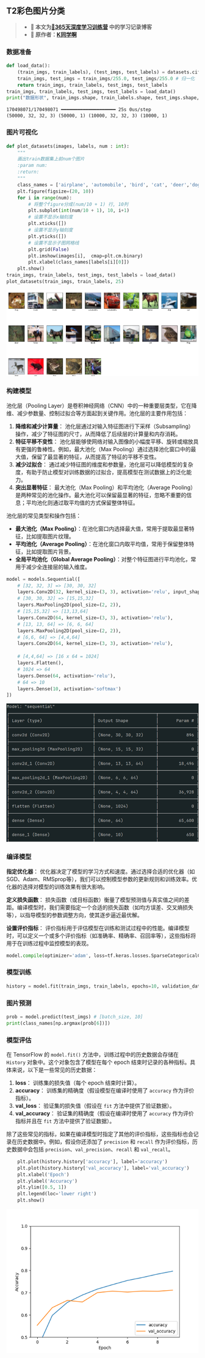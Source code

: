 ## T2彩色图片分类

>- **🍨 本文为[🔗365天深度学习训练营](https://mp.weixin.qq.com/s/0dvHCaOoFnW8SCp3JpzKxg) 中的学习记录博客**
>- **🍖 原作者：[K同学啊](https://mtyjkh.blog.csdn.net/)**

### 数据准备

```python
def load_data():
    (train_imgs, train_labels), (test_imgs, test_labels) = datasets.cifar10.load_data()
    train_imgs, test_imgs = train_imgs/255.0, test_imgs/255.0 # 归一化
    return train_imgs, train_labels, test_imgs, test_labels
train_imgs, train_labels, test_imgs, test_labels = load_data()
print("数据形状", train_imgs.shape, train_labels.shape, test_imgs.shape, test_labels.shape)
```

```
170498071/170498071 ━━━━━━━━━━━━━━━━━━━━ 25s 0us/step
(50000, 32, 32, 3) (50000, 1) (10000, 32, 32, 3) (10000, 1)
```

### 图片可视化

```python
def plot_datasets(images, labels, num : int):
    """
    画出train数据集上前num个图片
    :param num:
    :return:
    """
    class_names = ['airplane', 'automobile', 'bird', 'cat', 'deer','dog', 'frog', 'horse', 'ship', 'truck']
    plt.figure(figsize=(20, 10))
    for i in range(num):
        # 将整个figure分成(num/10 + 1) 行, 10列
        plt.subplot(int(num/10 + 1), 10, i+1)
        # 设置不显示x轴刻度
        plt.xticks([])
        # 设置不显示y轴刻度
        plt.yticks([])
        # 设置不显示子图网格线
        plt.grid(False)
        plt.imshow(images[i],  cmap=plt.cm.binary)
        plt.xlabel(class_names[labels[i][0]])
    plt.show()     
train_imgs, train_labels, test_imgs, test_labels = load_data()
plot_datasets(train_imgs, train_labels, 25)
```

![image-20240718171459003](assets/image-20240718171459003.png)

### 构建模型

池化层（Pooling Layer）是卷积神经网络（CNN）中的一种重要层类型，它在降维、减少参数量、控制过拟合等方面起到关键作用。池化层的主要作用包括：

1. **降维和减少计算量**： 池化层通过对输入特征图进行下采样（Subsampling）操作，减少了特征图的尺寸，从而降低了后续层的计算量和内存消耗。
2. **特征平移不变性**： 池化层能够使网络对输入图像的小幅度平移、旋转或缩放具有更强的鲁棒性。例如，最大池化（Max Pooling）通过选择池化窗口中的最大值，保留了最显著的特征，从而提高了特征的平移不变性。
3. **减少过拟合**： 通过减少特征图的维度和参数量，池化层可以降低模型的复杂度，有助于防止模型对训练数据的过拟合，提高模型在测试数据上的泛化能力。
4. **突出显著特征**： 最大池化（Max Pooling）和平均池化（Average Pooling）是两种常见的池化操作。最大池化可以保留最显著的特征，忽略不重要的信息；平均池化则通过取平均值的方式保留整体特征。

池化层的常见类型和操作包括：

- **最大池化（Max Pooling）**：在池化窗口内选择最大值，常用于提取最显著特征，比如提取图片纹理。
- **平均池化（Average Pooling）**：在池化窗口内取平均值，常用于保留整体特征，比如提取图片背景。
- **全局平均池化（Global Average Pooling）**：对整个特征图进行平均池化，常用于减少全连接层的输入维度。

```python
model = models.Sequential([
    # [32, 32, 3] => [30, 30, 32]
    layers.Conv2D(32, kernel_size=(3, 3), activation='relu', input_shape=(32, 32, 3)),
    # [30, 30, 32] => [15,15,32]
    layers.MaxPooling2D(pool_size=(2, 2)),
    # [15,15,32] => [13,13,64]
    layers.Conv2D(64, kernel_size=(3, 3), activation='relu'),
    # [13, 13, 64] => [6, 6, 64]
    layers.MaxPooling2D(pool_size=(2, 2)),
    # [6,6, 64] => [4,4,64]
    layers.Conv2D(64, kernel_size=(3, 3), activation='relu'),
    
    # [4,4,64] => [16 x 64 = 1024]
    layers.Flatten(),
    # 1024 => 64
    layers.Dense(64, activation='relu'),
    # 64 => 10
    layers.Dense(10, activation='softmax')
])
```

![image-20240718174055656](assets/image-20240718174055656.png)

### 编译模型

**指定优化器**： 优化器决定了模型的学习方式和速度。通过选择合适的优化器（如SGD、Adam、RMSprop等），我们可以控制模型参数的更新规则和训练效率。优化器的选择对模型的训练效果有很大影响。

**定义损失函数**： 损失函数（或目标函数）衡量了模型预测值与真实值之间的差距。编译模型时，我们需要指定一个合适的损失函数（如均方误差、交叉熵损失等），以指导模型的参数调整方向，使其逐步逼近最优解。

**设置评价指标**： 评价指标用于评估模型在训练和测试过程中的性能。编译模型时，可以定义一个或多个评价指标（如准确率、精确率、召回率等），这些指标将用于在训练过程中监控模型的表现。

```python
model.compile(optimizer='adam', loss=tf.keras.losses.SparseCategoricalCrossentropy(from_logits=True), metrics=['accuracy'])
```

### 模型训练

```python
history = model.fit(train_imgs, train_labels, epochs=10, validation_data=(test_imgs, test_labels))
```

### 图片预测

```python
prob = model.predict(test_imgs) # [batch_size, 10]
print(class_names[np.argmax(prob[6])]) 
```

### 模型评估

在 TensorFlow 的 `model.fit()` 方法中，训练过程中的历史数据会存储在 `History` 对象中。这个对象包含了模型在每个 epoch 结束时记录的各种指标。具体来说，以下是一些常见的历史数据：

1. **loss**： 训练集的损失值（每个 epoch 结束时计算）。
2. **accuracy**： 训练集的精确度（假设模型在编译时使用了 `accuracy` 作为评价指标）。
3. **val_loss**： 验证集的损失值（假设在 `fit` 方法中提供了验证数据）。
4. **val_accuracy**： 验证集的精确度（假设在编译时使用了 `accuracy` 作为评价指标并且在 `fit` 方法中提供了验证数据）。

除了这些常见的指标，如果在编译模型时指定了其他的评价指标，这些指标也会记录在历史数据中。例如，假设你还添加了 `precision` 和 `recall` 作为评价指标，历史数据中会包括 `precision`、`val_precision`、`recall` 和 `val_recall`。

```python 
	plt.plot(history.history['accuracy'], label='accuracy')
    plt.plot(history.history['val_accuracy'], label='val_accuracy')
    plt.xlabel('Epoch')
    plt.ylabel('Accuracy')
    plt.ylim([0.5, 1])
    plt.legend(loc='lower right')
    plt.show()
```

![image-20240718180107658](assets/image-20240718180107658.png)